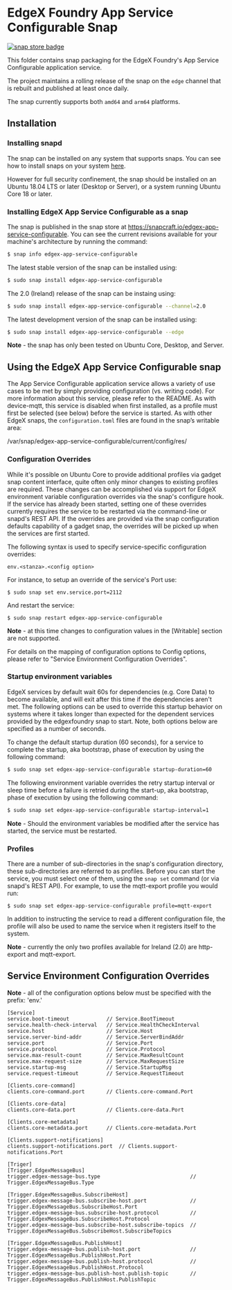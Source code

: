 # EdgeX Foundry App Service Configurable Snap
[![snap store badge](https://raw.githubusercontent.com/snapcore/snap-store-badges/master/EN/%5BEN%5D-snap-store-black-uneditable.png)](https://snapcraft.io/edgex-app-service-configurable)

This folder contains snap packaging for the EdgeX Foundry's App Service Configurable application service.

The project maintains a rolling release of the snap on the `edge` channel that is rebuilt and published at least once daily.

The snap currently supports both `amd64` and `arm64` platforms.

## Installation

### Installing snapd
The snap can be installed on any system that supports snaps. You can see how to install 
snaps on your system [here](https://snapcraft.io/docs/installing-snapd/6735).

However for full security confinement, the snap should be installed on an 
Ubuntu 18.04 LTS or later (Desktop or Server), or a system running Ubuntu Core 18 or later.

### Installing EdgeX App Service Configurable as a snap
The snap is published in the snap store at https://snapcraft.io/edgex-app-service-configurable.
You can see the current revisions available for your machine's architecture by running the command:

```bash
$ snap info edgex-app-service-configurable
```

The latest stable version of the snap can be installed using:

```bash
$ sudo snap install edgex-app-service-configurable
```

The 2.0 (Ireland) release of the snap can be instaing using:

```bash
$ sudo snap install edgex-app-service-configurable --channel=2.0
```

The latest development version of the snap can be installed using:

```bash
$ sudo snap install edgex-app-service-configurable --edge
```

**Note** - the snap has only been tested on Ubuntu Core, Desktop, and Server.

## Using the EdgeX App Service Configurable snap

The App Service Configurable application service allows a variety of use cases to be met by simply providing configuration (vs. writing code). For more information about this service, please refer to the README. As with device-mqtt, this service is disabled when first installed, as a profile must first be selected (see below) before the service is started. As with other EdgeX snaps, the `configuration.toml` files are found in the snap’s writable area:

/var/snap/edgex-app-service-configurable/current/config/res/

### Configuration Overrides
While it's possible on Ubuntu Core to provide additional profiles via gadget snap content interface, quite often only minor changes to
existing profiles are required. These changes can be accomplished via support for EdgeX environment variable configuration overrides via
the snap's configure hook. If the service has already been started, setting one of these overrides currently requires the
service to be restarted via the command-line or snapd's REST API. If the overrides are provided via the snap configuration defaults
capability of a gadget snap, the overrides will be picked up when the services are first started.

The following syntax is used to specify service-specific configuration overrides:

```env.<stanza>.<config option>```

For instance, to setup an override of the service's Port use:

```$ sudo snap set env.service.port=2112```

And restart the service:

```$ sudo snap restart edgex-app-service-configurable```

**Note** - at this time changes to configuration values in the [Writable] section are not supported.

For details on the mapping of configuration options to Config options, please refer to "Service Environment Configuration Overrides".

### Startup environment variables

EdgeX services by default wait 60s for dependencies (e.g. Core Data) to become available, and will exit after this time if the dependencies aren't met. The following options can be used to override this startup behavior on systems where it takes longer than expected for the dependent services provided by the edgexfoundry snap to start. Note, both options below are specified as a number of seconds.
    
To change the default startup duration (60 seconds), for a service to complete the startup, aka bootstrap, phase of execution by using the following command:

```bash
$ sudo snap set edgex-app-service-configurable startup-duration=60
```

The following environment variable overrides the retry startup interval or sleep time before a failure is retried during the start-up, aka bootstrap, phase of execution by using the following command:

```bash
$ sudo snap set edgex-app-service-configurable startup-interval=1
```

**Note** - Should the environment variables be modified after the service has started, the service must be restarted.

### Profiles
There are a number of sub-directories in the snap's configuration directory, these sub-directories are referred to as profiles. Before you can start the service, you must select one of them, using the `snap set` command (or via snapd's REST API). For example, to use the mqtt-export profile you would run:

```
$ sudo snap set edgex-app-service-configurable profile=mqtt-export
```

In addition to instructing the service to read a different configuration file, the profile will also be used to name the service when it registers itself to the system.

**Note** - currently the only two profiles available for Ireland (2.0) are http-export and mqtt-export.

## Service Environment Configuration Overrides
**Note** - all of the configuration options below must be specified with the prefix: 'env.'

```
[Service]
service.boot-timeout            // Service.BootTimeout
service.health-check-interval   // Service.HealthCheckInterval
service.host                    // Service.Host
service.server-bind-addr        // Service.ServerBindAddr
service.port                    // Service.Port
service.protocol                // Service.Protocol
service.max-result-count        // Service.MaxResultCount
service.max-request-size        // Service.MaxRequestSize
service.startup-msg             // Service.StartupMsg
service.request-timeout         // Service.RequestTimeout

[Clients.core-command]
clients.core-command.port       // Clients.core-command.Port

[Clients.core-data]
clients.core-data.port          // Clients.core-data.Port

[Clients.core-metadata]
clients.core-metadata.port      // Clients.core-metadata.Port

[Clients.support-notifications]
clients.support-notifications.port  // Clients.support-notifications.Port

[Triger]
[Trigger.EdgexMessageBus]
trigger.edgex-message-bus.type                             // Trigger.EdgexMessageBus.Type

[Trigger.EdgexMessageBus.SubscribeHost]
trigger.edgex-message-bus.subscribe-host.port              // Trigger.EdgexMessageBus.SubscribeHost.Port
trigger.edgex-message-bus.subscribe-host.protocol          // Trigger.EdgexMessageBus.SubscribeHost.Protocol
trigger.edgex-message-bus.subscribe-host.subscribe-topics  // Trigger.EdgexMessageBus.SubscribeHost.SubscribeTopics

[Trigger.EdgexMessageBus.PublishHost]
trigger.edgex-message-bus.publish-host.port                // Trigger.EdgexMessageBus.PublishHost.Port
trigger.edgex-message-bus.publish-host.protocol            // Trigger.EdgexMessageBus.PublishHost.Protocol
trigger.edgex-message-bus.publish-host.publish-topic       // Trigger.EdgexMessageBus.PublishHost.PublishTopic
```

